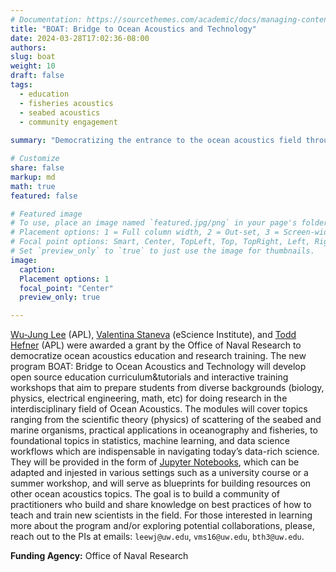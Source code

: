 ```yaml
---
# Documentation: https://sourcethemes.com/academic/docs/managing-content/
title: "BOAT: Bridge to Ocean Acoustics and Technology"
date: 2024-03-28T17:02:36-08:00
authors: 
slug: boat
weight: 10
draft: false
tags: 
  - education
  - fisheries acoustics
  - seabed acoustics
  - community engagement
    
summary: "Democratizing the entrance to the ocean acoustics field through interdisciplinary education and outreach"

# Customize
share: false
markup: md
math: true
featured: false

# Featured image
# To use, place an image named `featured.jpg/png` in your page's folder.
# Placement options: 1 = Full column width, 2 = Out-set, 3 = Screen-width
# Focal point options: Smart, Center, TopLeft, Top, TopRight, Left, Right, BottomLeft, Bottom, BottomRight
# Set `preview_only` to `true` to just use the image for thumbnails.
image:
  caption:
  Placement options: 1
  focal_point: "Center"
  preview_only: true

---
```


[Wu-Jung Lee](/author/wu-jung-lee) (APL), [Valentina Staneva](/author/valentina-staneva) (eScience Institute), and [Todd Hefner](https://www.apl.washington.edu/people/profile.php?last_name=Hefner&first_name=Todd) (APL) were awarded a grant by the Office of Naval Research to democratize ocean acoustics education and research training. The new program BOAT: Bridge to Ocean Acoustics and Technology will develop open source education curriculum\&tutorials and interactive training workshops that aim to prepare students from diverse backgrounds (biology, physics, electrical engineering, math, etc) for doing research in the interdisciplinary field of Ocean Acoustics. The modules will cover topics ranging from the scientific theory (physics) of scattering of the seabed and marine organisms, practical applications in oceanography and fisheries, to foundational topics in statistics, machine learning, and data science workflows which are indispensable in navigating today’s data-rich science. They will be provided in the form of [Jupyter Notebooks](https://ebooks.iospress.nl/publication/42900), which can be adapted and injested in various settings such as a university course or a summer workshop, and will serve as blueprints for building resources on other ocean acoustics topics. The goal is to build a community of practitioners who build and share knowledge on best practices of how to teach and train new scientists in the field. For those interested in learning more about the program and/or exploring potential collaborations, please, reach out to the PIs at emails: `leewj@uw.edu`, `vms16@uw.edu`, `bth3@uw.edu`.  

**Funding Agency:** Office of Naval Research
